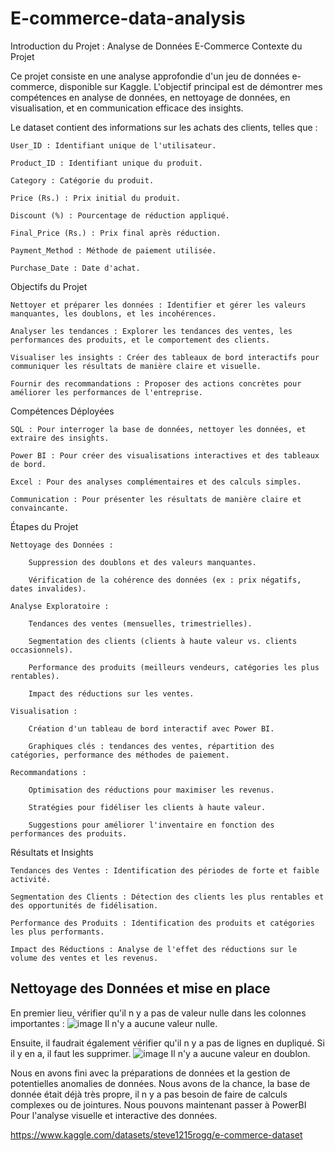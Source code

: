 # E-commerce-data-analysis

Introduction du Projet : Analyse de Données E-Commerce
Contexte du Projet

Ce projet consiste en une analyse approfondie d'un jeu de données e-commerce, disponible sur Kaggle. L'objectif principal est de démontrer mes compétences en analyse de données, en nettoyage de données, en visualisation, et en communication efficace des insights.

Le dataset contient des informations sur les achats des clients, telles que :

    User_ID : Identifiant unique de l'utilisateur.

    Product_ID : Identifiant unique du produit.

    Category : Catégorie du produit.

    Price (Rs.) : Prix initial du produit.

    Discount (%) : Pourcentage de réduction appliqué.

    Final_Price (Rs.) : Prix final après réduction.

    Payment_Method : Méthode de paiement utilisée.

    Purchase_Date : Date d'achat.

Objectifs du Projet

    Nettoyer et préparer les données : Identifier et gérer les valeurs manquantes, les doublons, et les incohérences.

    Analyser les tendances : Explorer les tendances des ventes, les performances des produits, et le comportement des clients.

    Visualiser les insights : Créer des tableaux de bord interactifs pour communiquer les résultats de manière claire et visuelle.

    Fournir des recommandations : Proposer des actions concrètes pour améliorer les performances de l'entreprise.

Compétences Déployées

    SQL : Pour interroger la base de données, nettoyer les données, et extraire des insights.

    Power BI : Pour créer des visualisations interactives et des tableaux de bord.

    Excel : Pour des analyses complémentaires et des calculs simples.

    Communication : Pour présenter les résultats de manière claire et convaincante.

Étapes du Projet

    Nettoyage des Données :

        Suppression des doublons et des valeurs manquantes.

        Vérification de la cohérence des données (ex : prix négatifs, dates invalides).

    Analyse Exploratoire :

        Tendances des ventes (mensuelles, trimestrielles).

        Segmentation des clients (clients à haute valeur vs. clients occasionnels).

        Performance des produits (meilleurs vendeurs, catégories les plus rentables).

        Impact des réductions sur les ventes.

    Visualisation :

        Création d'un tableau de bord interactif avec Power BI.

        Graphiques clés : tendances des ventes, répartition des catégories, performance des méthodes de paiement.

    Recommandations :

        Optimisation des réductions pour maximiser les revenus.

        Stratégies pour fidéliser les clients à haute valeur.

        Suggestions pour améliorer l'inventaire en fonction des performances des produits.

Résultats et Insights

    Tendances des Ventes : Identification des périodes de forte et faible activité.

    Segmentation des Clients : Détection des clients les plus rentables et des opportunités de fidélisation.

    Performance des Produits : Identification des produits et catégories les plus performants.

    Impact des Réductions : Analyse de l'effet des réductions sur le volume des ventes et les revenus.


## Nettoyage des Données et mise en place 

En premier lieu, vérifier qu'il n y a pas de valeur nulle dans les colonnes importantes : 
![image](https://github.com/user-attachments/assets/7b34b816-c17c-400d-876f-751aaaaf4316)
Il n'y a aucune valeur nulle.

Ensuite, il faudrait également vérifier qu'il n y a pas de lignes en dupliqué. Si il y en a, il faut les supprimer.
![image](https://github.com/user-attachments/assets/ac7853d6-0a07-4e88-99e1-e6340a37c3ab)
Il n'y a aucune valeur en doublon.

Nous en avons fini avec la préparations de données et la gestion de potentielles anomalies de données.
Nous avons de la chance, la base de donnée était déjà très propre, il n y a pas besoin de faire de calculs complexes ou de jointures.
Nous pouvons maintenant passer à PowerBI Pour l'analyse visuelle et interactive des données.

https://www.kaggle.com/datasets/steve1215rogg/e-commerce-dataset
